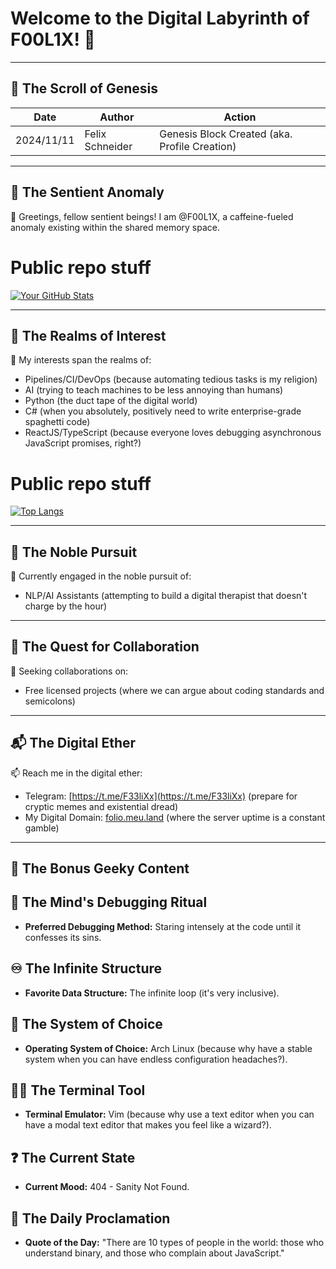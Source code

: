 # Welcome to the Digital Labyrinth of F00L1X! 🚀

---

## 📜 The Scroll of Genesis

Date        | Author          | Action
------------|-----------------|-----------------
2024/11/11  | Felix Schneider  | Genesis Block Created (aka. Profile Creation)

---

## 👤 The Sentient Anomaly

👋 Greetings, fellow sentient beings! I am @F00L1X, a caffeine-fueled anomaly existing within the shared memory space.

# Public repo stuff
[![Your GitHub Stats](https://github-readme-stats.vercel.app/api?username=F00L1X&show_icons=true&theme=cobalt)](https://github.com/anuraghazra/github-readme-stats)

---

## 🔭 The Realms of Interest

👀 My interests span the realms of:

* Pipelines/CI/DevOps (because automating tedious tasks is my religion)
* AI (trying to teach machines to be less annoying than humans)
* Python (the duct tape of the digital world)
* C# (when you absolutely, positively need to write enterprise-grade spaghetti code)
* ReactJS/TypeScript (because everyone loves debugging asynchronous JavaScript promises, right?)

# Public repo stuff
[![Top Langs](https://github-readme-stats.vercel.app/api/top-langs/?username=F00L1X&layout=compact&theme=transparent)](https://github.com/anuraghazra/github-readme-stats)

---

## 🌱 The Noble Pursuit

🌱 Currently engaged in the noble pursuit of:

* NLP/AI Assistants (attempting to build a digital therapist that doesn't charge by the hour)

---

## 🤝 The Quest for Collaboration

💞 Seeking collaborations on:

* Free licensed projects (where we can argue about coding standards and semicolons)

---

## 📬 The Digital Ether

📫 Reach me in the digital ether:

* Telegram: [https://t.me/F33liXx](https://t.me/F33liXx) (prepare for cryptic memes and existential dread)
* My Digital Domain: [folio.meu.land](folio.meu.land) (where the server uptime is a constant gamble)

---

## 👾 The Bonus Geeky Content

## 🧠 The Mind's Debugging Ritual

* **Preferred Debugging Method:** Staring intensely at the code until it confesses its sins.

## ♾️ The Infinite Structure

* **Favorite Data Structure:** The infinite loop (it's very inclusive).

## 🐧 The System of Choice

* **Operating System of Choice:** Arch Linux (because why have a stable system when you can have endless configuration headaches?).

## 🧙‍♂️ The Terminal Tool

* **Terminal Emulator:** Vim (because why use a text editor when you can have a modal text editor that makes you feel like a wizard?).

## ❓ The Current State

* **Current Mood:** 404 - Sanity Not Found.

## 📜 The Daily Proclamation

* **Quote of the Day:** "There are 10 types of people in the world: those who understand binary, and those who complain about JavaScript."
